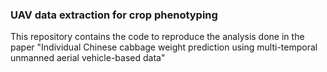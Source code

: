 ### UAV data extraction for crop phenotyping


This repository contains the code to reproduce the analysis done in the paper "Individual Chinese cabbage weight prediction using multi-temporal unmanned aerial
vehicle-based data"



